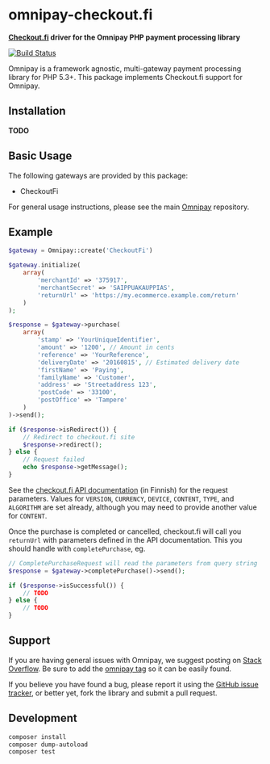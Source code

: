 # omnipay-checkout.fi

**[Checkout.fi](http://www.checkout.fi/) driver for the Omnipay PHP payment processing library**

[![Build Status](https://travis-ci.org/kayzorelabs/omnipay-checkout.fi.svg?branch=master)](https://travis-ci.org/kayzorelabs/omnipay-checkout.fi)

Omnipay is a framework agnostic, multi-gateway payment processing library for PHP 5.3+. This package implements Checkout.fi support for Omnipay.

## Installation

**TODO**

## Basic Usage

The following gateways are provided by this package:

* CheckoutFi

For general usage instructions, please see the main [Omnipay](https://github.com/thephpleague/omnipay) repository.

## Example

```php
$gateway = Omnipay::create('CheckoutFi')

$gateway.initialize(
    array(
        'merchantId' => '375917',
        'merchantSecret' => 'SAIPPUAKAUPPIAS',
        'returnUrl' => 'https://my.ecommerce.example.com/return'
    )
);

$response = $gateway->purchase(
    array(
        'stamp' => 'YourUniqueIdentifier',
        'amount' => '1200', // Amount in cents
        'reference' => 'YourReference',
        'deliveryDate' => '20160815', // Estimated delivery date
        'firstName' => 'Paying',
        'familyName' => 'Customer',
        'address' => 'Streetaddress 123',
        'postCode' => '33100',
        'postOffice' => 'Tampere'
    )
)->send();

if ($response->isRedirect()) {
    // Redirect to checkout.fi site
    $response->redirect();
} else {
    // Request failed
    echo $response->getMessage();
}
```

See the [checkout.fi API documentation](http://www.checkout.fi/materiaalit/tekninen-materiaali/) (in Finnish) for the request parameters. Values for `VERSION`, `CURRENCY`, `DEVICE`, `CONTENT`, `TYPE`, and `ALGORITHM` are set already, although you may need to provide another value for `CONTENT`.

Once the purchase is completed or cancelled, checkout.fi will call you `returnUrl` with parameters defined in the API documentation. This you should handle with `completePurchase`, eg.

```php
// CompletePurchaseRequest will read the parameters from query string
$response = $gateway->completePurchase()->send();

if ($response->isSuccessful()) {
    // TODO
} else {
    // TODO
}
```

## Support

If you are having general issues with Omnipay, we suggest posting on [Stack Overflow](http://stackoverflow.com/). Be sure to add the [omnipay tag](http://stackoverflow.com/questions/tagged/omnipay) so it can be easily found.

If you believe you have found a bug, please report it using the [GitHub issue tracker](https://github.com/vesse/omnipay-checkout.fi/issues), or better yet, fork the library and submit a pull request.

## Development

```bash
composer install
composer dump-autoload
composer test
```

